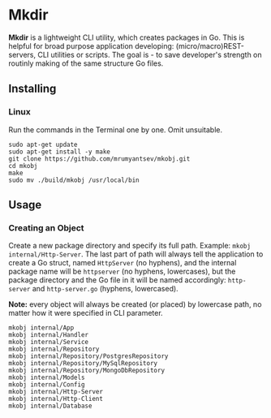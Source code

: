 # Mkdir

**Mkdir** is a lightweight CLI utility, which creates packages in Go. This is helpful for broad purpose application developing: (micro/macro)REST-servers, CLI utilities or scripts. The goal is - to save developer's strength on routinly making of the same structure Go files.

## Installing

### Linux

Run the commands in the Terminal one by one. Omit unsuitable.

```
sudo apt-get update
sudo apt-get install -y make
git clone https://github.com/mrumyantsev/mkobj.git
cd mkobj
make
sudo mv ./build/mkobj /usr/local/bin
```

## Usage

### Creating an Object

Create a new package directory and specify its full path. Example: `mkobj internal/Http-Server`. The last part of path will always tell the application to create a Go struct, named `HttpServer` (no hyphens), and the internal package name will be `httpserver` (no hyphens, lowercases), but the package directory and the Go file in it will be named accordingly: `http-server` and `http-server.go` (hyphens, lowercased).

**Note:** every object will always be created (or placed) by lowercase path, no matter how it were specified in CLI parameter.

```
mkobj internal/App
mkobj internal/Handler
mkobj internal/Service
mkobj internal/Repository
mkobj internal/Repository/PostgresRepository
mkobj internal/Repository/MySqlRepository
mkobj internal/Repository/MongoDbRepository
mkobj internal/Models
mkobj internal/Config
mkobj internal/Http-Server
mkobj internal/Http-Client
mkobj internal/Database
```
